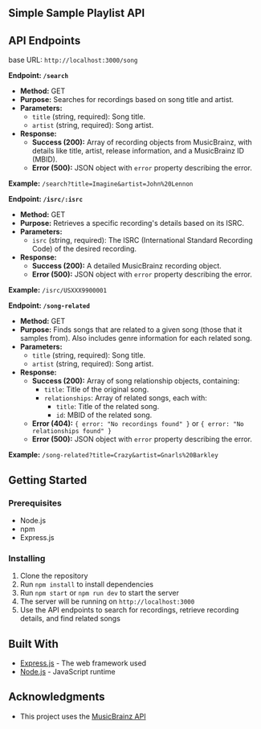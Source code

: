 ## Simple Sample Playlist API


## API Endpoints

base URL: `http://localhost:3000/song`

**Endpoint: `/search`**

* **Method:** GET
* **Purpose:** Searches for recordings based on song title and artist.
* **Parameters:**
   * `title` (string, required):  Song title.
   * `artist` (string, required): Song artist.
* **Response:**
    * **Success (200):**  Array of recording objects from MusicBrainz, with details like title, artist, release information, and a MusicBrainz ID (MBID).
    * **Error (500):** JSON object with `error` property describing the error.

**Example:**
`/search?title=Imagine&artist=John%20Lennon` 

**Endpoint: `/isrc/:isrc`**

* **Method:** GET
* **Purpose:** Retrieves a specific recording's details based on its ISRC.
* **Parameters:**
   * `isrc` (string, required): The ISRC (International Standard Recording Code) of the desired recording.
* **Response:**
    * **Success (200):** A detailed MusicBrainz recording object.
    * **Error (500):** JSON object with `error` property describing the error.

**Example:**
`/isrc/USXXX9900001`

**Endpoint: `/song-related`**

* **Method:** GET
* **Purpose:** Finds songs that are related to a given song (those that it samples from). Also includes genre information for each related song.
* **Parameters:**
  * `title` (string, required):  Song title.
  * `artist` (string, required): Song artist.
* **Response:**
    * **Success (200):** Array of song relationship objects, containing:
        *  `title`: Title of the original song.
        *  `relationships`: Array of related songs, each with:
            * `title`: Title of the related song.
            * `id`: MBID of the related song.
    * **Error (404):**  `{ error: "No recordings found" }` or  `{ error: "No relationships found" }`
    * **Error (500):** JSON object with `error` property describing the error.

**Example:**
`/song-related?title=Crazy&artist=Gnarls%20Barkley` 

## Getting Started

### Prerequisites

* Node.js
* npm
* Express.js

### Installing

1. Clone the repository
2. Run `npm install` to install dependencies
3. Run `npm start` or `npm run dev` to start the server
4. The server will be running on `http://localhost:3000`
5. Use the API endpoints to search for recordings, retrieve recording details, and find related songs


## Built With

* [Express.js](https://expressjs.com/) - The web framework used
* [Node.js](https://nodejs.org/) - JavaScript runtime


## Acknowledgments

* This project uses the [MusicBrainz API](https://musicbrainz.org/doc/MusicBrainz_API)
